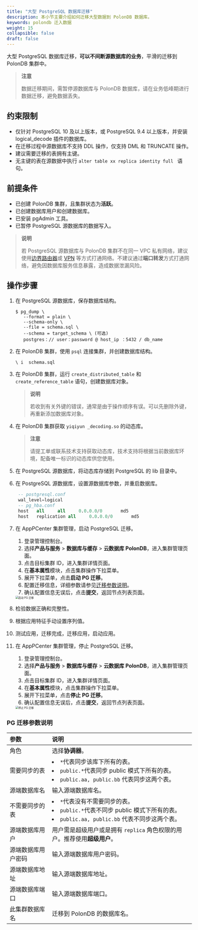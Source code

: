 ```yaml
---
title: "大型 PostgreSQL 数据库迁移"
description: 本小节主要介绍如何迁移大型数据到 PolonDB 数据库。 
keywords: polondb 迁入数据
weight: 15
collapsible: false
draft: false
---
```


大型 PostgreSQL 数据库迁移，**可以不间断源数据库的业务**，平滑的迁移到 PolonDB 集群中。

> **注意**
> 
> 数据迁移期间，需暂停源数据库与 PolonDB 数据库，请在业务低峰期进行数据迁移，避免数据丢失。

## 约束限制

- 仅针对 PostgreSQL 10 及以上版本，或 PostgreSQL 9.4 以上版本，并安装 logical_decode 插件的数据库。
- 在迁移过程中源数据库不支持 DDL 操作，仅支持 DML 和 TRUNCATE 操作。
- 建议需要迁移的表拥有主键。
- 无主键的表在源数据中执行 `alter table xx replica identity full ` 语句。

## 前提条件

- 已创建 PolonDB 集群，且集群状态为**活跃**。
- 已创建数据库用户和创建数据库。
- 已安装 pgAdmin 工具。
- 已暂停 PostgreSQL 源数据库的数据写入。
  
> **说明**
> 
> 若 PostgreSQL 源数据库与 PolonDB 集群不在同一 VPC 私有网络，建议使用[边界路由器](../../../../../network/border_router/)或 [VPN](../../../../../network/vpc/manual/vpn/) 等方式打通网络。不建议通过**端口转发**方式打通网络，避免因数据库服务信息暴露，造成数据泄漏风险。

## 操作步骤

1. 在 PostgreSQL 源数据库，保存数据库结构。

    ```shell
    $ pg_dump \ 
       --format = plain \ 
       --schema-only \ 
       --file = schema.sql \ 
       --schema = target_schema \ (可选)
       postgres：// user：password @ host_ip ：5432 / db_name
    ```

2. 在 PolonDB 集群，使用 `psql` 连接集群，并创建数据库结构。

    ```
    \ i  schema.sql
    ```

3. 在 PolonDB 集群，运行 `create_distributed_table` 和 `create_reference_table` 语句，创建数据库对象。
   
   > **说明**
   > 
   > 若收到有关外键的错误，通常是由于操作顺序有误。可以先删除外键，再重新添加数据库对象。

4. 在 PolonDB 集群获取 `yiqiyun _decoding.so` 的动态库。
   
   > **注意**
   > 
   > 请提工单或联系技术支持获取动态库，技术支持将根据当前数据库环境，配备唯一标识的动态库供您使用。

5. 在 PostgreSQL 源数据库，将动态库存储到 PostgreSQL 的 lib 目录中。

6. 在 PostgreSQL 源数据库，设置源数据库参数，并重启数据库。

    ```sql
     -- postgresql.conf
     wal_level=logical
     -- pg_hba.conf
     host	all		all		0.0.0.0/0		md5
     host	replication	all		0.0.0.0/0		md5
    ```

7. 在 AppPCenter 集群管理，启动 PostgreSQL 迁移。

   1. 登录管理控制台。
   2. 选择**产品与服务** > **数据库与缓存** > **云数据库 PolonDB**，进入集群管理页面。
   3. 点击目标集群 ID，进入集群详情页面。
   4. 在**基本属性**模块，点击集群操作下拉菜单。
   5. 展开下拉菜单，点击**启动 PG 迁移**。
   6. 配置迁移信息，详细参数请参见[迁移参数说明](#pg-迁移参数说明)。
   7. 确认配置信息无误后，点击**提交**，返回节点列表页面。

   <img src="../../../_images/image-StartPGMigrate.png" alt="启动 PG 迁移" style="zoom:50%;" />

8.  检验数据正确和完整性。

9.  根据应用特征手动设置序列值。

10. 测试应用，迁移完成，迁移应用，启动应用。

11. 在 AppPCenter 集群管理，停止 PostgreSQL 迁移。

    1. 登录管理控制台。
    2. 选择**产品与服务** > **数据库与缓存** > **云数据库 PolonDB**，进入集群管理页面。
    3. 点击目标集群 ID，进入集群详情页面。
    4. 在**基本属性**模块，点击集群操作下拉菜单。
    5. 展开下拉菜单，点击**停止 PG 迁移**。
    6. 确认配置信息无误后，点击**提交**，返回节点列表页面。

    <img src="../../../_images/image-FinishPGMigrate.png" alt="停止 PG 迁移" style="zoom:50%;" />

### PG 迁移参数说明

|参数    |说明    |
|:----  |:----   |
|角色    | 选择**协调器**。|
|需要同步的表   |  <li>`*`代表同步该库下所有的表。 <li>`public.*`代表同步 public 模式下所有的表。 <li>`public.aa, public.bb` 代表同步这两个表。|
|源端数据库名   |  输入源端数据库名。|
|不需要同步的表   |   <li>`*`代表没有不需要同步的表。 <li>`public.*`代表不同步 public 模式下所有的表。 <li>`public.aa, public.bb` 代表不同步这两个表。|
|源端数据库用户   |  用户需是超级用户或是拥有 `replica` 角色权限的用户。推荐使用**超级用户**。|
|源端数据库用户密码   |  输入源端数据库用户密码。|
|源端数据库地址   |  输入源端数据库地址。|
|源端数据库端口   |  输入源端数据库端口。|
|此集群数据库名   |  迁移到 PolonDB 的数据库名。|
